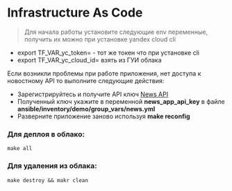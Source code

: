 # Infrastructure As Code

> Для начала работы установите следующие env переменные, получить их можно при установке yandex cloud cli

- export TF_VAR_yc_token= - тот же токен что при установке cli
- export TF_VAR_yc_cloud_id= взять из ГУИ облака

Если возникли проблемы при работе приложения, нет доступа к новостному API то выполните следующие действия:

- Зарегистрируйтесь и получите API ключ [News API](https://newsapi.org/register)
- Полученный ключ укажите в переменной **news_app_api_key** в файле **ansible/inventory/demo/group_vars/news.yml**
- Разверните приложение заново используя **make reconfig**
### Для деплоя в облако:

```shell
make all
```

### Для удаления из облака:

```shell
make destroy && makr clean
```